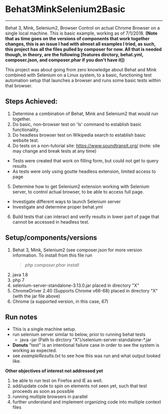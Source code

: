 # Behat3MinkSelenium2Basic
---
Behat 3, Mink, Selenium2, Browser Control on actual Chrome Browser on a single local machine.
This is basic example, working as of 7/1/2018.
**(Note that as time goes on the versions of components that work together changes, this is an issue I had with almost all examples I tried, as such, this project has all the files pulled by composer for now.  All that is needed though, in theory, are the following [features dirctory, behat.yml, composer.json, and composer.phar if you don't have it])**

This project was about going from zero knowledge about Behat and Mink combined with Selenium on a Linux system, to a basic,  functioning test automation setup that launches a browser and runs some basic tests within that browser.

## Steps Achieved:
1. Determine a combination of Behat, Mink and Selenium2 that would run together.
2. Do basic, non-browser test on 'ls' command to establish basic functionality.
3. Do headless browser test on Wikipedia search to establish basic website test.
4. Do tests on a non-tutorial site: https://www.soundtransit.org/ (note: site may change and break tests at any time)
  * Tests were created that work on filling form, but could not get to query results
  * As tests were only using goutte headless extension, limited access to page   
5. Determine how to get Selenium2 extension working with Selenium server, to control actual browser, to be able to access full page.
  * Investigate different ways to launch Selenium server
  * Investigate and determine proper behat.yml
6. Build tests that can interact and verify results in lower part of page that cannot be accessed in headless test.

## Setup/components/versions
1. Behat 3, Mink, Selenium2 (see composer.json for more version information. To install from this file run
    > *php composer.phar install*
2. java 1.8
3. php 7
4. selenium-server-standalone-3.13.0.jar placed in directory "X"
5. ChromeDriver 2.40 (Supports Chrome v66-68) placed in directory "X" (with the jar file above)
6. Chrome (a supported version, in this case, 67)

## Run notes
* This is a single machine setup.  
* run selenium server similar to below, prior to running behat tests
  - java -jar (Path to dirctory "X")/selenium-server-standalone-*.jar
* __Donuts__ "test" is an intentional failure case in order to see the system is working as expected.
* see *exampleResults.txt* to see how this was run and what output looked like.




**Other objectives of interest not addressed yet**
1. be able to run test on Firefox and IE as well.
2. add/update code to spin on elements not seen yet, such that test proceeds as soon as possible
3. running multiple browsers in parallel
4. further understand and implement organizing code into multiple context files
